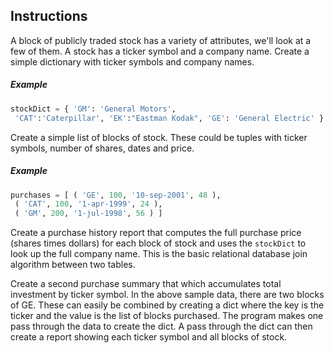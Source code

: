 
## Instructions

A block of publicly traded stock has a variety of attributes, we'll look at a few of them. A stock has a ticker symbol and a company name. Create a simple dictionary with ticker symbols and company names.

##### Example

```python
stockDict = { 'GM': 'General Motors',
 'CAT':'Caterpillar', 'EK':"Eastman Kodak", 'GE': 'General Electric' }
```

Create a simple list of blocks of stock. These could be tuples with ticker symbols, number of shares, dates and price.

##### Example

```python
purchases = [ ( 'GE', 100, '10-sep-2001', 48 ),
 ( 'CAT', 100, '1-apr-1999', 24 ),
 ( 'GM', 200, '1-jul-1998', 56 ) ]
```

Create a purchase history report that computes the full purchase price (shares times dollars) for each block of stock and uses the `stockDict` to look up the full company name. This is the basic relational database join algorithm between two tables.

Create a second purchase summary that which accumulates total investment by ticker symbol. In the above sample data, there are two blocks of GE. These can easily be combined by creating a dict where the key is the ticker and the value is the list of blocks purchased. The program makes one pass through the data to create the dict. A pass through the dict can then create a report showing each ticker symbol and all blocks of stock.
